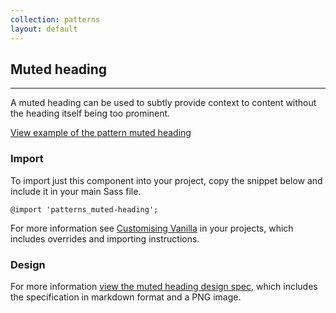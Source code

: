 ```yaml
---
collection: patterns
layout: default
---
```


## Muted heading

<hr>

A muted heading can be used to subtly provide context to content without the heading itself being too prominent.

<a href="/examples/patterns/headings/muted/"
  class="js-example">
View example of the pattern muted heading
</a>

### Import

To import just this component into your project, copy the snippet below and include it in your main Sass file.

<pre><code>@import 'patterns_muted-heading';</code></pre>

For more information see [Customising Vanilla](/customising-vanilla/) in your projects, which includes overrides and importing instructions.

### Design

For more information [view the muted heading design spec](https://github.com/ubuntudesign/vanilla-design/tree/master/Muted%20heading), which includes the specification in markdown format and a PNG image.
